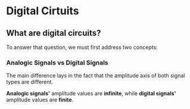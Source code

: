 # Digital Cirtuits


## What are digital circuits?


To answer that question, we must first address two concepts:

### Analogic Signals vs Digital Signals

The main difference lays in the fact that the amplitude axis of both signal types are different.

**Analogic signals'** amplitude values are **infinite**, while **digital signals'** amplitude values are **finite**.



